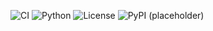 ﻿<!-- Badges -->
![CI](https://github.com/NexorAgent/sentra_cli/actions/workflows/ci.yml/badge.svg)
![Python](https://img.shields.io/badge/python-3.12-blue)
![License](https://img.shields.io/badge/license-MIT-green)
![PyPI (placeholder)](https://img.shields.io/pypi/v/sentra-cli?label=PyPI)

